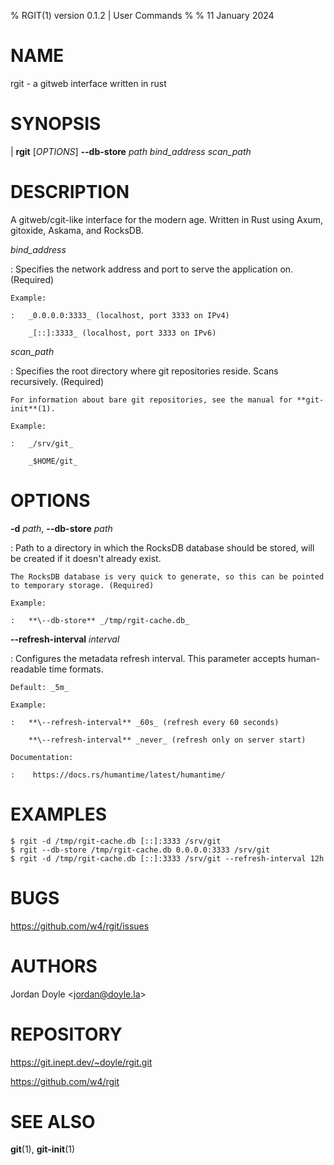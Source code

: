 % RGIT(1) version 0.1.2 | User Commands
%
% 11 January 2024

NAME
====

rgit - a gitweb interface written in rust

SYNOPSIS
========

| **rgit** \[*OPTIONS*] **\--db-store** *path* *bind_address* *scan_path*

DESCRIPTION
===========

A gitweb/cgit-like interface for the modern age. Written in Rust using Axum, gitoxide, Askama, and RocksDB.  
  
_bind_address_ 

:   Specifies the network address and port to serve the application on.
(Required)  

    Example:

    :   _0.0.0.0:3333_ (localhost, port 3333 on IPv4)

        _[::]:3333_ (localhost, port 3333 on IPv6)  

_scan_path_ 

:   Specifies the root directory where git repositories reside. Scans recursively.
(Required)  
  
    For information about bare git repositories, see the manual for **git-init**(1).  

    Example:

    :   _/srv/git_

        _$HOME/git_


OPTIONS
=======

**-d** _path_, **\--db-store** _path_

:   Path to a directory in which the RocksDB database should be stored, will be created if it doesn't already exist.  

    The RocksDB database is very quick to generate, so this can be pointed to temporary storage. (Required)

    Example:

    :   **\--db-store** _/tmp/rgit-cache.db_

**\--refresh-interval** _interval_

:   Configures the metadata refresh interval. This parameter accepts human-readable time formats.

    Default: _5m_

    Example:

    :   **\--refresh-interval** _60s_ (refresh every 60 seconds)

        **\--refresh-interval** _never_ (refresh only on server start)

    Documentation:

    :    https://docs.rs/humantime/latest/humantime/

EXAMPLES
========

```
$ rgit -d /tmp/rgit-cache.db [::]:3333 /srv/git
$ rgit --db-store /tmp/rgit-cache.db 0.0.0.0:3333 /srv/git
$ rgit -d /tmp/rgit-cache.db [::]:3333 /srv/git --refresh-interval 12h

```

BUGS
====

https://github.com/w4/rgit/issues

AUTHORS
=======

Jordan Doyle \<jordan@doyle.la>

REPOSITORY
==========

https://git.inept.dev/~doyle/rgit.git

https://github.com/w4/rgit

SEE ALSO
========

**git**(1),
**git-init**(1)
